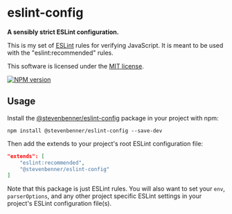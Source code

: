 # eslint-config

**A sensibly strict ESLint configuration.**

This is my set of [ESLint][eslint] rules for verifying JavaScript. It is meant to be used with the "eslint:recommended" rules.

This software is licensed under the [MIT license][license].

[![NPM version](https://img.shields.io/npm/v/@stevenbenner/eslint-config.svg?style=flat-square)][npmpage]

[eslint]: https://eslint.org/
[license]: LICENSE.txt

## Usage

Install the [@stevenbenner/eslint-config][npmpage] package in your project with npm:

`npm install @stevenbenner/eslint-config --save-dev`

Then add the extends to your project's root ESLint configuration file:

```json
"extends": [
	"eslint:recommended",
	"@stevenbenner/eslint-config"
]
```

Note that this package is just ESLint rules. You will also want to set your `env`, `parserOptions`, and any other project specific ESLint settings in your project's ESLint configuration file(s).

[npmpage]: https://www.npmjs.com/package/@stevenbenner/eslint-config
